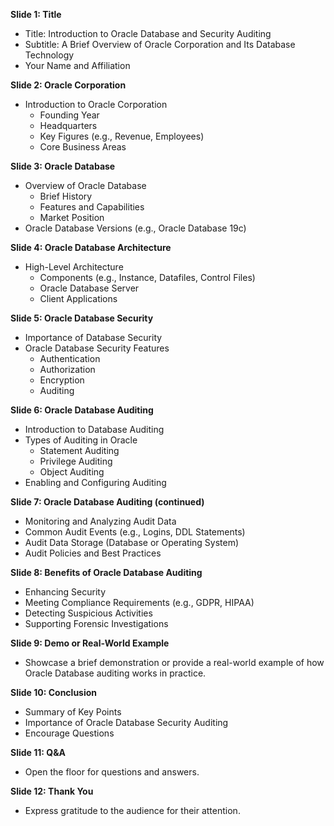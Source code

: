 **Slide 1: Title**

- Title: Introduction to Oracle Database and Security Auditing
- Subtitle: A Brief Overview of Oracle Corporation and Its Database Technology
- Your Name and Affiliation

**Slide 2: Oracle Corporation**

- Introduction to Oracle Corporation
    - Founding Year
    - Headquarters
    - Key Figures (e.g., Revenue, Employees)
    - Core Business Areas

**Slide 3: Oracle Database**

- Overview of Oracle Database
    - Brief History
    - Features and Capabilities
    - Market Position
- Oracle Database Versions (e.g., Oracle Database 19c)

**Slide 4: Oracle Database Architecture**

- High-Level Architecture
    - Components (e.g., Instance, Datafiles, Control Files)
    - Oracle Database Server
    - Client Applications

**Slide 5: Oracle Database Security**

- Importance of Database Security
- Oracle Database Security Features
    - Authentication
    - Authorization
    - Encryption
    - Auditing

**Slide 6: Oracle Database Auditing**

- Introduction to Database Auditing
- Types of Auditing in Oracle
    - Statement Auditing
    - Privilege Auditing
    - Object Auditing
- Enabling and Configuring Auditing

**Slide 7: Oracle Database Auditing (continued)**

- Monitoring and Analyzing Audit Data
- Common Audit Events (e.g., Logins, DDL Statements)
- Audit Data Storage (Database or Operating System)
- Audit Policies and Best Practices

**Slide 8: Benefits of Oracle Database Auditing**

- Enhancing Security
- Meeting Compliance Requirements (e.g., GDPR, HIPAA)
- Detecting Suspicious Activities
- Supporting Forensic Investigations

**Slide 9: Demo or Real-World Example**

- Showcase a brief demonstration or provide a real-world example of how Oracle Database auditing works in practice.

**Slide 10: Conclusion**

- Summary of Key Points
- Importance of Oracle Database Security Auditing
- Encourage Questions

**Slide 11: Q&A**

- Open the floor for questions and answers.

**Slide 12: Thank You**

- Express gratitude to the audience for their attention.